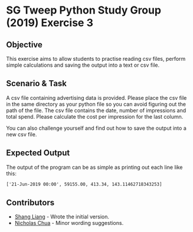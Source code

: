 # SG Tweep Python Study Group (2019) Exercise 3

## Objective 
This exercise aims to allow students to practise reading csv files, perform simple calculations and saving the output into a text or csv file.

## Scenario & Task
A csv file containing advertising data is provided. Please place the csv file in the same directory as your python file so you can avoid figuring out the path of the file. The csv file contains the date, number of impressions and total spend. Please calculate the cost per impression for the last column. 

You can also challenge yourself and find out how to save the output into a new csv file. 

## Expected Output
The output of the program can be as simple as printing out each line like this:

```txt
['21-Jun-2019 00:00', 59155.00, 413.34, 143.11462718343253]
```

## Contributors
* [Shang Liang](https://twitter.com/quietcricket) - Wrote the initial version.
* [Nicholas Chua](https://twitter.com/chua_mh) - Minor wording suggestions.
